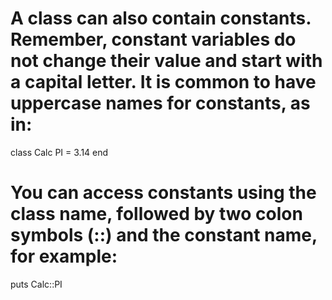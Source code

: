 # A class can also contain constants. Remember, constant variables do not change their value and start with a capital letter. It is common to have uppercase names for constants, as in:

class Calc
  PI = 3.14
end

# You can access constants using the class name, followed by two colon symbols (::) and the constant name, for example:

puts Calc::PI
